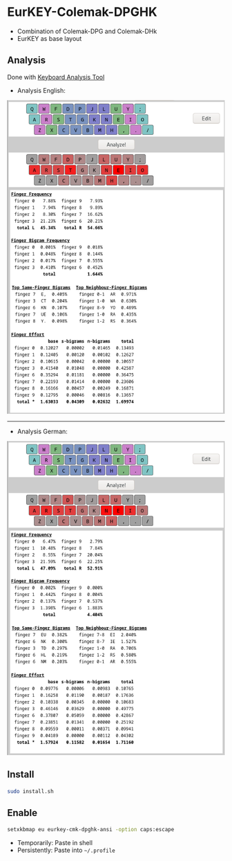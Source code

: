 # EurKEY-Colemak-DPGHK

* Combination of Colemak-DPG and Colemak-DHk
* EurKEY as base layout

## Analysis
Done with [Keyboard Analysis Tool](https://colemakmods.github.io/mod-dh/analyze.html)

* Analysis English:

![analysis_english](./analysis_english.png)

---

* Analysis German:

![analysis_german](./analysis_german.png)

## Install

```bash
sudo install.sh
```

## Enable

```bash
setxkbmap eu eurkey-cmk-dpghk-ansi -option caps:escape
```
* Temporarily: Paste in shell
* Persistently: Paste into `~/.profile`
